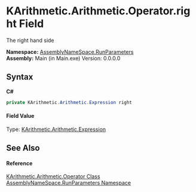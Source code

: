# KArithmetic.Arithmetic.Operator.right Field
 

The right hand side

**Namespace:**&nbsp;<a href="4763cf1c-e4af-43c5-78fe-6f03f6e2281f">AssemblyNameSpace.RunParameters</a><br />**Assembly:**&nbsp;Main (in Main.exe) Version: 0.0.0.0

## Syntax

**C#**<br />
``` C#
private KArithmetic.Arithmetic.Expression right
```


#### Field Value
Type: <a href="c98f085d-c85d-2802-8e1a-3634f5e93d35">KArithmetic.Arithmetic.Expression</a>

## See Also


#### Reference
<a href="22873a2a-4d56-98e0-fdf6-52c0138106f1">KArithmetic.Arithmetic.Operator Class</a><br /><a href="4763cf1c-e4af-43c5-78fe-6f03f6e2281f">AssemblyNameSpace.RunParameters Namespace</a><br />